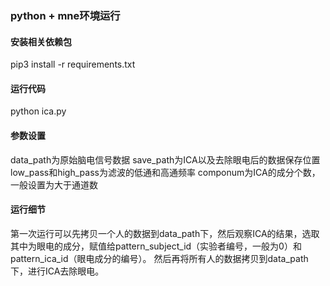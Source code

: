 ### python + mne环境运行
#### 安装相关依赖包
pip3 install -r requirements.txt
#### 运行代码
python ica.py
#### 参数设置
data_path为原始脑电信号数据
save_path为ICA以及去除眼电后的数据保存位置
low_pass和high_pass为滤波的低通和高通频率
componum为ICA的成分个数，一般设置为大于通道数
#### 运行细节
第一次运行可以先拷贝一个人的数据到data_path下，然后观察ICA的结果，选取其中为眼电的成分，赋值给pattern_subject_id（实验者编号，一般为0）和pattern_ica_id（眼电成分的编号）。
然后再将所有人的数据拷贝到data_path下，进行ICA去除眼电。
